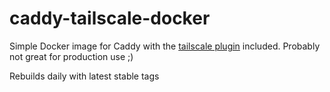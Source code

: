 # caddy-tailscale-docker
Simple Docker image for Caddy with the [tailscale plugin](https://github.com/tailscale/caddy-tailscale) included. Probably not great for production use ;)

Rebuilds daily with latest stable tags
